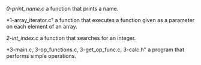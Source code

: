 *0-print_name.c*  a function that prints a name.

*1-array_iterator.c" a function that executes a function given as a parameter on each element of an array.

*2-int_index.c*  a function that searches for an integer.

*3-main.c, 3-op_functions.c, 3-get_op_func.c, 3-calc.h" a program that performs simple operations.
